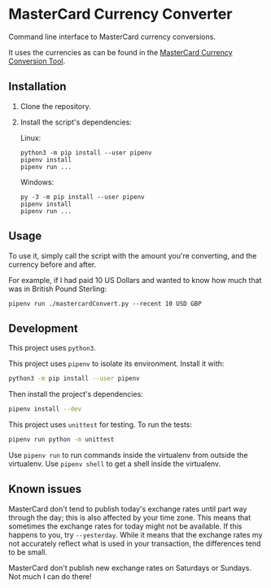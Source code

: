 MasterCard Currency Converter
=============================

Command line interface to MasterCard currency conversions.

It uses the currencies as can be found in the [MasterCard Currency Conversion Tool](https://www.mastercard.com/global/currencyconversion/index.html).

## Installation

1.  Clone the repository.
2.  Install the script's dependencies:

    Linux:
    ```
    python3 -m pip install --user pipenv
    pipenv install
    pipenv run ...
    ```

    Windows:
    ```
    py -3 -m pip install --user pipenv
    pipenv install
    pipenv run ...
    ```

## Usage

To use it, simply call the script with the amount you're converting, and the currency before and after.

For example, if I had paid 10 US Dollars and wanted to know how much that was in British Pound Sterling:

```shell
pipenv run ./mastercardConvert.py --recent 10 USD GBP
```

## Development

This project uses `python3`.

This project uses `pipenv` to isolate its environment.  Install it with:

```bash
python3 -m pip install --user pipenv
```

Then install the project's dependencies:

```bash
pipenv install --dev
```

This project uses `unittest` for testing.  To run the tests:

```bash
pipenv run python -m unittest
```

Use `pipenv run` to run commands inside the virtualenv from outside the virtualenv.
Use `pipenv shell` to get a shell inside the virtualenv.

## Known issues

MasterCard don't tend to publish today's exchange rates until part way through the day; this is also affected by your time zone.  This means that sometimes the exchange rates for today might not be available.  If this happens to you, try `--yesterday`.  While it means that the exchange rates my not accurately reflect what is used in your transaction, the differences tend to be small.

MasterCard don't publish new exchange rates on Saturdays or Sundays.  Not much I can do there!
